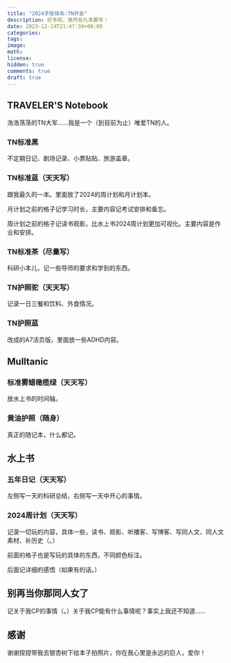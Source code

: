 ```yaml
---
title: "2024手账体系:TN开会"
description: 好多呢，竟然有九本要写！
date: 2023-12-19T21:47:59+08:00
categories: 
tags:
image: 
math: 
license: 
hidden: true
comments: true
draft: true
---
```


## TRAVELER'S Notebook

浩浩荡荡的TN大军……我是一个（到目前为止）唯爱TN的人。

### TN标准黑

不定期日记、剧场记录、小票贴贴、旅游盖章。

### TN标准蓝（天天写）

跟我最久的一本。里面放了2024的周计划和月计划本。

月计划之前的格子记学习时长，主要内容记考试安排和备忘。

周计划之前的格子记读书观影，比水上书2024周计划更加可视化。主要内容是作业和安排。

### TN标准茶（尽量写）

科研小本儿，记一些导师的要求和学到的东西。

### TN护照驼（天天写）

记录一日三餐和饮料、外食情况。

### TN护照蓝

改成的A7活页版，里面放一些ADHD内容。



## Mulltanic

### 标准雾蜡橄榄绿（天天写）

放水上书的时间轴。

### 黄油护照（随身）

真正的随记本，什么都记。



## 水上书

### 五年日记（天天写）

左侧写一天的科研总结，右侧写一天中开心的事情。

### 2024周计划（天天写）

记录一切玩的内容，具体一些，读书、观影、听播客、写博客、写同人文、同人文素材、补历史（。）

前面的格子也是写玩的具体的东西，不同颜色标注。

后面记详细的感悟（如果有的话。）

## 别再当你那同人女了

记关于我CP的事情（。）关于我CP能有什么事情呢？事实上我还不知道……



## 感谢

谢谢捏捏带我去银杏树下给本子拍照片，你在我心里是永远的巨人，爱你！